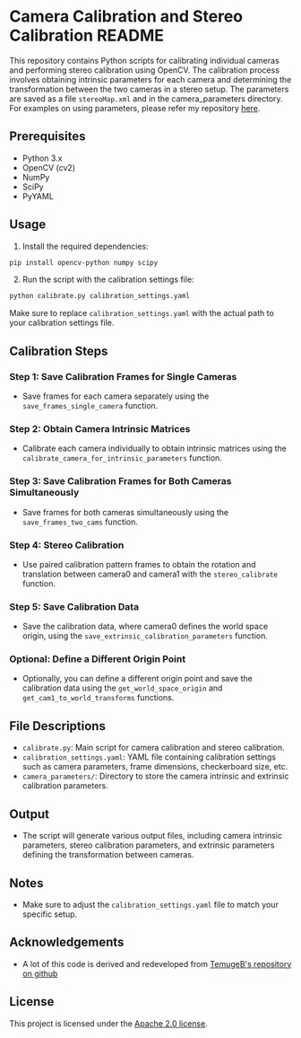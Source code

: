 # Camera Calibration and Stereo Calibration README

This repository contains Python scripts for calibrating individual cameras and performing stereo calibration using OpenCV. The calibration process involves obtaining intrinsic parameters for each camera and determining the transformation between the two cameras in a stereo setup. The parameters are saved as a file `stereoMap.xml` and in the camera_parameters directory. For examples on using parameters, please refer my repository [here](https://github.com/Spenc3rB/APDde).

## Prerequisites

- Python 3.x
- OpenCV (cv2)
- NumPy
- SciPy
- PyYAML

## Usage

1. Install the required dependencies:

```bash
pip install opencv-python numpy scipy
```

2. Run the script with the calibration settings file:

```bash
python calibrate.py calibration_settings.yaml
```

Make sure to replace `calibration_settings.yaml` with the actual path to your calibration settings file.

## Calibration Steps

### Step 1: Save Calibration Frames for Single Cameras

- Save frames for each camera separately using the `save_frames_single_camera` function.

### Step 2: Obtain Camera Intrinsic Matrices

- Calibrate each camera individually to obtain intrinsic matrices using the `calibrate_camera_for_intrinsic_parameters` function.

### Step 3: Save Calibration Frames for Both Cameras Simultaneously

- Save frames for both cameras simultaneously using the `save_frames_two_cams` function.

### Step 4: Stereo Calibration

- Use paired calibration pattern frames to obtain the rotation and translation between camera0 and camera1 with the `stereo_calibrate` function.

### Step 5: Save Calibration Data

- Save the calibration data, where camera0 defines the world space origin, using the `save_extrinsic_calibration_parameters` function.

### Optional: Define a Different Origin Point

- Optionally, you can define a different origin point and save the calibration data using the `get_world_space_origin` and `get_cam1_to_world_transforms` functions.

## File Descriptions

- `calibrate.py`: Main script for camera calibration and stereo calibration.
- `calibration_settings.yaml`: YAML file containing calibration settings such as camera parameters, frame dimensions, checkerboard size, etc.
- `camera_parameters/`: Directory to store the camera intrinsic and extrinsic calibration parameters.

## Output

- The script will generate various output files, including camera intrinsic parameters, stereo calibration parameters, and extrinsic parameters defining the transformation between cameras.

## Notes

- Make sure to adjust the `calibration_settings.yaml` file to match your specific setup.

## Acknowledgements

- A lot of this code is derived and redeveloped from [TemugeB's repository on github](https://github.com/TemugeB/python_stereo_camera_calibrate)

## License

This project is licensed under the [Apache 2.0 license](LICENSE).
